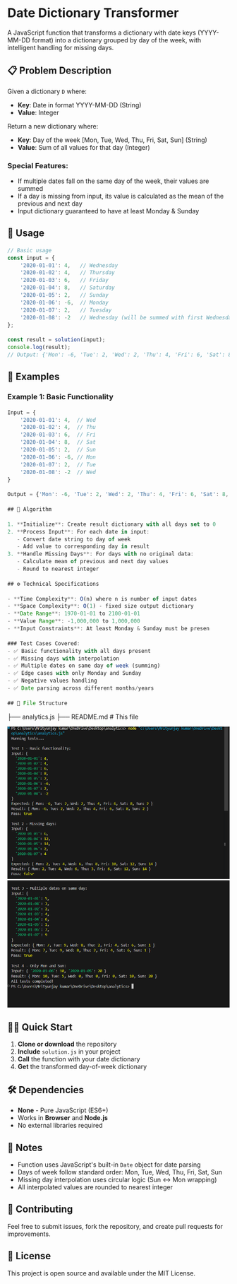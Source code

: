 # Date Dictionary Transformer

A JavaScript function that transforms a dictionary with date keys (YYYY-MM-DD format) into a dictionary grouped by day of the week, with intelligent handling for missing days.

## 📋 Problem Description

Given a dictionary `D` where:
- **Key**: Date in format YYYY-MM-DD (String)
- **Value**: Integer

Return a new dictionary where:
- **Key**: Day of the week [Mon, Tue, Wed, Thu, Fri, Sat, Sun] (String)
- **Value**: Sum of all values for that day (Integer)

### Special Features:
- If multiple dates fall on the same day of the week, their values are summed
- If a day is missing from input, its value is calculated as the mean of the previous and next day
- Input dictionary guaranteed to have at least Monday & Sunday

## 🚀 Usage

```javascript
// Basic usage
const input = {
    '2020-01-01': 4,   // Wednesday
    '2020-01-02': 4,   // Thursday
    '2020-01-03': 6,   // Friday
    '2020-01-04': 8,   // Saturday
    '2020-01-05': 2,   // Sunday
    '2020-01-06': -6,  // Monday
    '2020-01-07': 2,   // Tuesday
    '2020-01-08': -2   // Wednesday (will be summed with first Wednesday)
};

const result = solution(input);
console.log(result);
// Output: {'Mon': -6, 'Tue': 2, 'Wed': 2, 'Thu': 4, 'Fri': 6, 'Sat': 8, 'Sun': 2}
```

## 📖 Examples

### Example 1: Basic Functionality
```javascript
Input = {
    '2020-01-01': 4,  // Wed
    '2020-01-02': 4,  // Thu
    '2020-01-03': 6,  // Fri
    '2020-01-04': 8,  // Sat
    '2020-01-05': 2,  // Sun
    '2020-01-06': -6, // Mon
    '2020-01-07': 2,  // Tue
    '2020-01-08': -2  // Wed
}

Output = {'Mon': -6, 'Tue': 2, 'Wed': 2, 'Thu': 4, 'Fri': 6, 'Sat': 8, 'Sun': 2}

## 🔧 Algorithm

1. **Initialize**: Create result dictionary with all days set to 0
2. **Process Input**: For each date in input:
   - Convert date string to day of week
   - Add value to corresponding day in result
3. **Handle Missing Days**: For days with no original data:
   - Calculate mean of previous and next day values
   - Round to nearest integer

## ⚙️ Technical Specifications

- **Time Complexity**: O(n) where n is number of input dates
- **Space Complexity**: O(1) - fixed size output dictionary
- **Date Range**: 1970-01-01 to 2100-01-01
- **Value Range**: -1,000,000 to 1,000,000
- **Input Constraints**: At least Monday & Sunday must be presen

### Test Cases Covered:
- ✅ Basic functionality with all days present
- ✅ Missing days with interpolation
- ✅ Multiple dates on same day of week (summing)
- ✅ Edge cases with only Monday and Sunday
- ✅ Negative values handling
- ✅ Date parsing across different months/years

## 📁 File Structure

```
├── analytics.js
├── README.md           # This file

![Alt text for screenshot](Screenshot%202025-08-14%20103544.png)
![Alt text for screenshot](Screenshot%202025-08-14%20103554.png)


## 🏃‍♂️ Quick Start

1. **Clone or download** the repository
2. **Include** `solution.js` in your project
3. **Call** the function with your date dictionary
4. **Get** the transformed day-of-week dictionary


## 🛠️ Dependencies

- **None** - Pure JavaScript (ES6+)
- Works in **Browser** and **Node.js**
- No external libraries required

## 📝 Notes

- Function uses JavaScript's built-in `Date` object for date parsing
- Days of week follow standard order: Mon, Tue, Wed, Thu, Fri, Sat, Sun
- Missing day interpolation uses circular logic (Sun ↔ Mon wrapping)
- All interpolated values are rounded to nearest integer

## 🤝 Contributing

Feel free to submit issues, fork the repository, and create pull requests for improvements.

## 📄 License

This project is open source and available under the MIT License.

